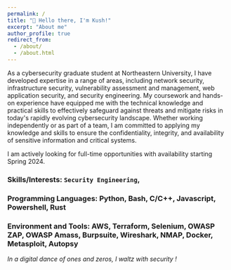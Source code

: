 ```yaml
---
permalink: /
title: "👋 Hello there, I'm Kush!"
excerpt: "About me"
author_profile: true
redirect_from: 
  - /about/
  - /about.html
---
```

As a cybersecurity graduate student at Northeastern University, I have developed expertise in a range of areas, including network security, infrastructure security, vulnerability assessment and management, web application security, and security engineering. My coursework and hands-on experience have equipped me with the technical knowledge and practical skills to effectively safeguard against threats and mitigate risks in today's rapidly evolving cybersecurity landscape. Whether working independently or as part of a team, I am committed to applying my knowledge and skills to ensure the confidentiality, integrity, and availability of sensitive information and critical systems.


I am actively looking for full-time opportunities with availability starting Spring 2024.

### Skills/Interests: <code>Security Engineering</code>, 


### Programming Languages: Python, Bash, C/C++, Javascript, Powershell, Rust
### Environment and Tools: AWS, Terraform, Selenium, OWASP ZAP, OWASP Amass, Burpsuite, Wireshark, NMAP, Docker, Metasploit, Autopsy

*In a digital dance of ones and zeros, I waltz with security !*
